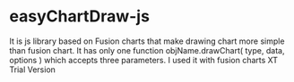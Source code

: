 # easyChartDraw-js
It is js library based on Fusion charts that make drawing chart more simple than fusion chart. It has only one function objName.drawChart( type, data, options ) which accepts three parameters. I used it with fusion charts XT Trial Version
